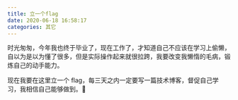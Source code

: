 ```yaml
---
title: 立一个flag
date: 2020-06-18 16:58:17
categories: 其它
---
```


时光匆匆，今年我也终于毕业了，现在工作了，才知道自己不应该在学习上偷懒，自以为是以为懂了很多，但是实际操作起来就很拉跨，我要改变我懒惰的毛病，锻炼自己的动手能力。



现在我要在这里立一个 flag，每三天之内一定要写一篇技术博客，督促自己学习，我相信自己能够做到。💪

